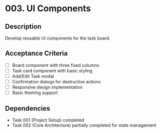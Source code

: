 # 003. UI Components

## Description
Develop reusable UI components for the task board.

## Acceptance Criteria
- [ ] Board component with three fixed columns
- [ ] Task card component with basic styling
- [ ] Add/Edit Task modal
- [ ] Confirmation dialogs for destructive actions
- [ ] Responsive design implementation
- [ ] Basic theming support

## Dependencies
- Task 001 (Project Setup) completed
- Task 002 (Core Architecture) partially completed for state management

